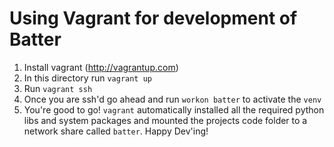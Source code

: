 Using Vagrant for development of Batter
=======================================

1. Install vagrant (http://vagrantup.com)
2. In this directory run `vagrant up`
3. Run `vagrant ssh`
4. Once you are ssh'd go ahead and run `workon batter` to activate the `venv`
5. You're good to go! `vagrant` automatically installed all the required python libs and system packages and mounted the projects code folder to a network share called `batter`. Happy Dev'ing!